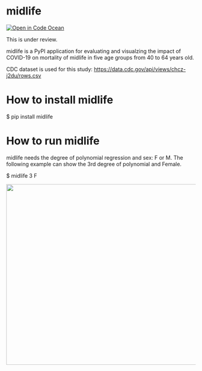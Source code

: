 # midlife
[![Open in Code Ocean](https://codeocean.com/codeocean-assets/badge/open-in-code-ocean.svg)](https://codeocean.com/capsule/2444117/tree)

This is under review.

midlife is a PyPI application for evaluating and visualzing the impact of COVID-19 on mortality of midlife in five age groups from 40 to 64 years old.

CDC dataset is used for this study:
https://data.cdc.gov/api/views/chcz-j2du/rows.csv


# How to install midlife
$ pip install midlife

# How to run midlife

midlife needs the degree of polynomial regression and sex: F or M. 
The following example can show the 3rd degree of polynomial and Female.

$ midlife 3 F

<img src='https://github.com/ytakefuji/midlife/raw/main/Fmidlife.png' width=640 height=480>
